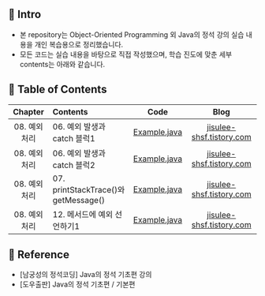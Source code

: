 ####
## 📌 Intro
- 본 repository는 Object-Oriented Programming 외 Java의 정석 강의 실습 내용을 개인 복습용으로 정리했습니다.
- 모든 코드는 실습 내용을 바탕으로 직접 작성했으며, 학습 진도에 맞춘 세부 contents는 아래와 같습니다.
####
## 📌 Table of Contents
|Chapter|Contents|Code|Blog|
|:---:|:---|:---:|:---:|
|08. 예외 처리|06. 예외 발생과 catch 블럭1|[Example.java](./chap_08/_06_Example1.java)|[jisulee-shsf.tistory.com](https://jisulee-shsf.tistory.com/315)|
|08. 예외 처리|06. 예외 발생과 catch 블럭2|[Example.java](./chap_08/_06_Example2.java)|[jisulee-shsf.tistory.com](https://jisulee-shsf.tistory.com/315)|
|08. 예외 처리|07. printStackTrace()와 getMessage()|[Example.java](./chap_08/_07_Example.java)|[jisulee-shsf.tistory.com](https://jisulee-shsf.tistory.com/318)|
|08. 예외 처리|12. 메서드에 예외 선언하기1|[Example.java](./chap_08/_12_Example.java)|[jisulee-shsf.tistory.com](https://jisulee-shsf.tistory.com/320)|

####
## 📌 Reference
- [남궁성의 정석코딩] Java의 정석 기초편 강의
- [도우출판] Java의 정석 기초편 / 기본편
####
